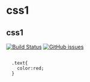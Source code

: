 # css1

## css1

<script>
  // var vuepressPluginGoodCopycode = require("vuepress-plugin-good-copycode")
  // vuepressPluginGoodCopycode('测试')
</script>

[![Build Status](https://app.travis-ci.com/qjwsmile/vue_press.svg?branch=master)](https://app.travis-ci.com/qjwsmile/vue_press)
[![GitHub issues](https://img.shields.io/github/issues/qjwsmile/vue_press)](https://github.com/qjwsmile/vue_press/issues)

<img class="zoom" :src="$withBase('/children.jpg')" >


```  css{2}
  .text{
    color:red;
  }
```

